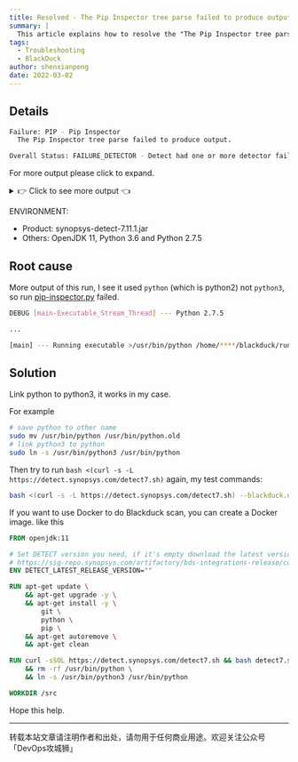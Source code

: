```yaml
---
title: Resolved - The Pip Inspector tree parse failed to produce output
summary: |
  This article explains how to resolve the "The Pip Inspector tree parse failed to produce output" error in Black Duck Detect, including the root cause and solution.
tags:
  - Troubleshooting
  - BlackDuck
author: shenxianpeng
date: 2022-03-02
---
```


## Details

```bash
Failure: PIP - Pip Inspector
  The Pip Inspector tree parse failed to produce output.

Overall Status: FAILURE_DETECTOR - Detect had one or more detector failures while extracting dependencies.
```

For more output please click to expand.

<details>
<summary>👉 Click to see more output 👈</summary>

```bash
[main] --- ======== Detect Issues ========
[main] ---
[main] --- DETECTORS:
[main] --- 	Detector Issue
[main] --- 		/workdir/test
[main] --- 		Failure: PIP - Pip Inspector
[main] --- 			The Pip Inspector tree parse failed to produce output.
[main] ---
[main] --- ======== Detect Result ========
[main] ---
[main] --- Black Duck Project BOM: https://org.blackducksoftware.com/api/projects/246c8952-7cb8-40e9-9987-35f7d4602ae1/versions/e1cb4204-42d0-4445-8675-978df62b150d/components
[main] ---
[main] --- ======== Detect Status ========
[main] ---
[main] --- GIT: SUCCESS
[main] --- PIP: FAILURE
[main] ---
[main] --- Signature scan / Snippet scan on /workdir/test: SUCCESS
[main] --- Overall Status: FAILURE_DETECTOR - Detect had one or more detector failures while extracting dependencies. Check that all projects build and your environment is configured correctly.
[main] ---
[main] --- If you need help troubleshooting this problem, generate a diagnostic zip file by adding '-d' to the command line, and provide it to Synopsys Technical Support. See 'Diagnostic Mode' in the Detect documentation for more information.
[main] ---
[main] --- ===============================
[main] ---
[main] --- Detect duration: 00h 00m 54s 951ms
[main] --- Exiting with code 5 - FAILURE_DETECTOR
```

</details>

ENVIRONMENT:

* Product: synopsys-detect-7.11.1.jar
* Others: OpenJDK 11, Python 3.6 and Python 2.7.5

## Root cause



More output of this run, I see it used `python` (which is python2) not `python3`,
so run [pip-inspector.py](https://github.com/blackducksoftware/synopsys-detect/blob/master/src/main/resources/pip-inspector.py) failed.

```bash
DEBUG [main-Executable_Stream_Thread] --- Python 2.7.5

...

[main] --- Running executable >/usr/bin/python /home/****/blackduck/runs/2022-03-01-07-45-05-986/shared/pip/pip-inspector.py --projectname=test
```

## Solution

Link python to python3, it works in my case.

For example

```bash
# save python to other name
sudo mv /usr/bin/python /usr/bin/python.old
# link python3 to python
sudo ln -s /usr/bin/python3 /usr/bin/python
```

Then try to run `bash <(curl -s -L https://detect.synopsys.com/detect7.sh)` again, my test commands:

```bash
bash <(curl -s -L https://detect.synopsys.com/detect7.sh) --blackduck.url=https://org.blackducksoftware.com --blackduck.api.token=MmMwMjdlOTctMT --detect.project.name=HUB --detect.project.version.name=TEST_v1.1.1 --detect.source.path=/workdir/test --logging.level.com.synopsys.integration=DEBUG --blackduck.trust.cert=TRUE --detect.tools.excluded=POLARIS --detect.blackduck.signature.scanner.snippet.matching=SNIPPET_MATCHING
```

If you want to use Docker to do Blackduck scan, you can create a Docker image. like this



```Dockerfile
FROM openjdk:11

# Set DETECT version you need, if it's empty download the latest version.
# https://sig-repo.synopsys.com/artifactory/bds-integrations-release/com/synopsys/integration/synopsys-detect
ENV DETECT_LATEST_RELEASE_VERSION=""

RUN apt-get update \
    && apt-get upgrade -y \
    && apt-get install -y \
        git \
        python \
        pip \
    && apt-get autoremove \
    && apt-get clean

RUN curl -sSOL https://detect.synopsys.com/detect7.sh && bash detect7.sh --help \
    && rm -rf /usr/bin/python \
    && ln -s /usr/bin/python3 /usr/bin/python

WORKDIR /src
```

Hope this help.

---

转载本站文章请注明作者和出处，请勿用于任何商业用途。欢迎关注公众号「DevOps攻城狮」
